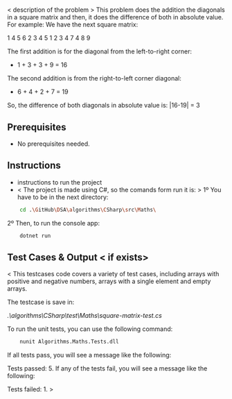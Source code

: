 # <SQUARE MATRIX    >

< description of the problem >
This problem does the addition the diagonals in a square matrix and then, it does the difference of both in absolute value. For example:
We have the next square matrix:

1 4 5 6
2 3 4 5
1 2 3 4
7 4 8 9

The first addition is for the diagonal from the left-to-right corner:
- 1 + 3 + 3 + 9 = 16

The second addition is from the right-to-left corner diagonal:
- 6 + 4 + 2 + 7 = 19

So, the difference of both diagonals in absolute value is:
|16-19| = 3

## Prerequisites

- No prerequisites needed.

## Instructions

- instructions to run the project
- < The project is made using C#, so the comands form run it is: >
1º You have to be in the next directory:
```bash
    cd .\GitHub\DSA\algorithms\CSharp\src\Maths\
```
2º Then, to run the console app:

```bash
    dotnet run
```

## Test Cases & Output < if exists>

< This testcases code covers a variety of test cases, including arrays with positive and negative numbers, arrays with a single element and empty arrays.

The testcase is save in:

*.\algorithms\CSharp\test\Maths\square-matrix-test.cs*

To run the unit tests, you can use the following command:
```bash
    nunit Algorithms.Maths.Tests.dll
```

If all tests pass, you will see a message like the following:

Tests passed: 5.
If any of the tests fail, you will see a message like the following:

Tests failed: 1. >